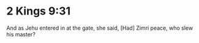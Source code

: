 # 2 Kings 9:31

And as Jehu entered in at the gate, she said, [Had] Zimri peace, who slew his master?